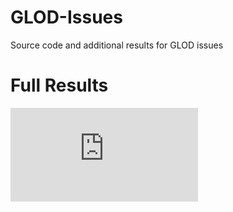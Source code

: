 # GLOD-Issues
Source code and additional results for GLOD issues

# Full Results
![Results over 10 datasets and 12 GLOD detectors](https://github.com/LingxiaoShawn/GLOD-Issues/blob/main/figures/full_results.pdf)

